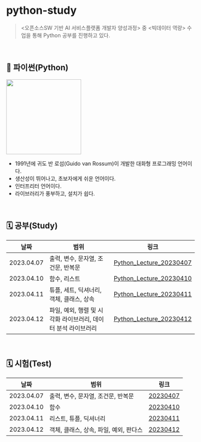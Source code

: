 # python-study
> <오픈소스SW 기반 AI 서비스플랫폼 개발자 양성과정> 중 <빅데이터 역량> 수업을 통해 Python 공부를 진행하고 있다.

<br>

## 📌 파이썬(Python)
<img src = "https://user-images.githubusercontent.com/114772095/230765972-10e56f4f-2adc-4e07-962b-baac72e74b6d.png" width = "200" height = "200">

- 1991년에 귀도 반 로섬(Guido van Rossum)이 개발한 대화형 프로그래밍 언어이다.
- 생산성이 뛰어나고, 초보자에게 쉬운 언어이다.
- 인터프리터 언어이다.
- 라이브러리가 풍부하고, 설치가 쉽다.

<br>

## 🗓 공부(Study)
| 날짜 | 범위 | 링크 |
|-----|-----|-----|
| 2023.04.07 | 출력, 변수, 문자열, 조건문, 반복문 | [Python_Lecture_20230407](https://github.com/ho-ong/python-study/blob/main/python_lecture/Python_Lecture_20230407.ipynb) |
| 2023.04.10 | 함수, 리스트 | [Python_Lecture_20230410](https://github.com/ho-ong/python-study/blob/main/python_lecture/Python_Lecture_20230410.ipynb) |
| 2023.04.11 | 튜플, 세트, 딕셔너리, 객체, 클래스, 상속 | [Python_Lecture_20230411](https://github.com/ho-ong/python-study/blob/main/python_lecture/Python_Lecture_20230411.ipynb) |
| 2023.04.12 | 파일, 예외, 행렬 및 시각화 라이브러리, 데이터 분석 라이브러리 | [Python_Lecture_20230412](https://github.com/ho-ong/python-study/blob/main/python_lecture/Python_Lecture_20230412.ipynb) |

<br>

## 🗓 시험(Test)
| 날짜 | 범위 | 링크 |
|-----|-----|-----|
| 2023.04.07 | 출력, 변수, 문자열, 조건문, 반복문 | [20230407](https://github.com/ho-ong/python-study/tree/main/python_test/20230407) |
| 2023.04.10 | 함수 | [20230410](https://github.com/ho-ong/python-study/tree/main/python_test/20230410) |
| 2023.04.11 | 리스트, 튜플, 딕셔너리 | [20230411](https://github.com/ho-ong/python-study/tree/main/python_test/20230411) |
| 2023.04.12 | 객체, 클래스, 상속, 파일, 예외, 판다스 | [20230412](https://github.com/ho-ong/python-study/tree/main/python_test/20230412) |
